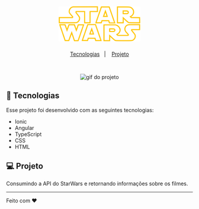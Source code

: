 <h1 align="center">
  <img alt="Logo star wars" title="Logo star wars" src="src/assets/img/title.svg" width="220px" />
</h1>

<p align="center">
  <a href="#-tecnologias">Tecnologias</a>&nbsp;&nbsp;&nbsp;|&nbsp;&nbsp;&nbsp;
  <a href="#-projeto">Projeto</a>
</p>

<br>

<p align="center">
  <img alt="gif do projeto" src="src/assets/img/gif.gif" width="50%">
</p>

## 🚀 Tecnologias

Esse projeto foi desenvolvido com as seguintes tecnologias:

- Ionic
- Angular
- TypeScript
- CSS
- HTML

## 💻 Projeto

Consumindo a API do StarWars e retornando informações sobre os filmes.

---

Feito com ♥ 
